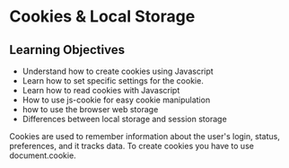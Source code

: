 # Cookies & Local Storage
## Learning Objectives
- Understand how to create cookies using Javascript
- Learn how to set specific settings for the cookie.
- Learn how to read cookies with Javascript
- How to use js-cookie for easy cookie manipulation
- how to use the browser web storage
- Differences between local storage and session storage

Cookies are used to remember information about the user's login, status, preferences, and it tracks data.
To create cookies you have to use document.cookie.